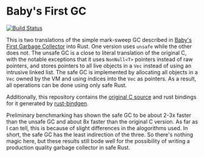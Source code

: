 # Baby's First GC
[![Build Status](https://travis-ci.com/psl8/babys-first-gc.svg?branch=master)](https://travis-ci.com/psl8/babys-first-gc)

This is two translations of the simple mark-sweep GC described in [Baby's First Garbage Collector][1]
into Rust. One version uses `unsafe` while the other does not. The unsafe GC is a close to 
literal translation of the original C, with the notable exceptions that it uses `NonNull<T>` 
pointers instead of raw pointers, and stores pointers to all live objects in a `Vec` instead
of using an intrusive linked list. The safe GC is implemented by allocating all objects in a
`Vec` owned by the VM and using indices into the `Vec` as pointers. As a result, all 
operations can be done using only safe Rust.

[1]: http://journal.stuffwithstuff.com/2013/12/08/babys-first-garbage-collector/

Additionally, this repository contains the [original C source][2] and rust bindings for it 
generated by [rust-bindgen][3].

[2]: https://github.com/munificent/mark-sweep
[3]: https://github.com/rust-lang-nursery/rust-bindgen

Preliminary benchmarking has shown the safe GC to be about 2-3x faster than the unsafe GC and
about 8x faster than the original C version. As far as I can tell, this is because of slight
differences in the alogorithms used. In short, the safe GC has the least indirection of the
three. So there's nothing magic here, but these results still bode well for the possibility
of writing a production quality garbage collector in safe Rust.
